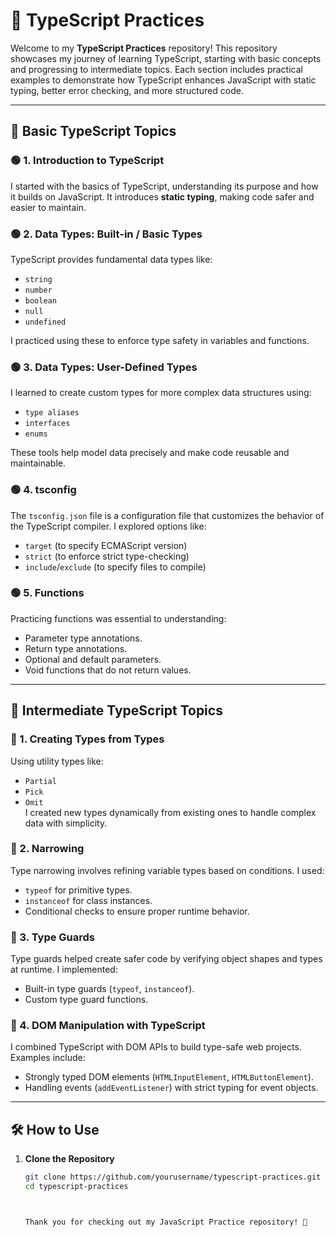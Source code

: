 # 🚀 TypeScript Practices  

Welcome to my **TypeScript Practices** repository! This repository showcases my journey of learning TypeScript, starting with basic concepts and progressing to intermediate topics. Each section includes practical examples to demonstrate how TypeScript enhances JavaScript with static typing, better error checking, and more structured code.  

---

## 🌱 Basic TypeScript Topics  

### 🟢 1. Introduction to TypeScript  
I started with the basics of TypeScript, understanding its purpose and how it builds on JavaScript. It introduces **static typing**, making code safer and easier to maintain.  

### 🟢 2. Data Types: Built-in / Basic Types  
TypeScript provides fundamental data types like:  
- `string`  
- `number`  
- `boolean`  
- `null`  
- `undefined`  

I practiced using these to enforce type safety in variables and functions.  

### 🟢 3. Data Types: User-Defined Types  
I learned to create custom types for more complex data structures using:  
- `type aliases`  
- `interfaces`  
- `enums`  

These tools help model data precisely and make code reusable and maintainable.  

### 🟢 4. tsconfig  
The `tsconfig.json` file is a configuration file that customizes the behavior of the TypeScript compiler. I explored options like:  
- `target` (to specify ECMAScript version)  
- `strict` (to enforce strict type-checking)  
- `include`/`exclude` (to specify files to compile)  

### 🟢 5. Functions  
Practicing functions was essential to understanding:  
- Parameter type annotations.  
- Return type annotations.  
- Optional and default parameters.  
- Void functions that do not return values.  

---

## 🌟 Intermediate TypeScript Topics  

### 🔷 1. Creating Types from Types  
Using utility types like:  
- `Partial`  
- `Pick`  
- `Omit`  
I created new types dynamically from existing ones to handle complex data with simplicity.  

### 🔷 2. Narrowing  
Type narrowing involves refining variable types based on conditions. I used:  
- `typeof` for primitive types.  
- `instanceof` for class instances.  
- Conditional checks to ensure proper runtime behavior.  

### 🔷 3. Type Guards  
Type guards helped create safer code by verifying object shapes and types at runtime. I implemented:  
- Built-in type guards (`typeof`, `instanceof`).  
- Custom type guard functions.  

### 🔷 4. DOM Manipulation with TypeScript  
I combined TypeScript with DOM APIs to build type-safe web projects. Examples include:  
- Strongly typed DOM elements (`HTMLInputElement`, `HTMLButtonElement`).  
- Handling events (`addEventListener`) with strict typing for event objects.  

---

## 🛠️ How to Use  

1. **Clone the Repository**  
   ```bash  
   git clone https://github.com/yourusername/typescript-practices.git  
   cd typescript-practices



   Thank you for checking out my JavaScript Practice repository! 🚀
